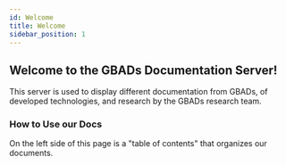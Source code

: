 ```yaml
---
id: Welcome
title: Welcome
sidebar_position: 1
---
```



<h2>Welcome to the GBADs Documentation Server!</h2>

<p>This server is used to display different documentation from GBADs, of developed technologies, and research by the GBADs research team.</p>

<h3>How to Use our Docs</h3>

<p>On the left side of this page is a "table of contents" that organizes our documents.</p>

